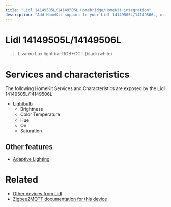 ```yaml
---
title: "Lidl 14149505L/14149506L Homebridge/HomeKit integration"
description: "Add HomeKit support to your Lidl 14149505L/14149506L, using Homebridge, Zigbee2MQTT and homebridge-z2m."
---
```

<!---
This file has been GENERATED using src/docgen/docgen.ts
DO NOT EDIT THIS FILE MANUALLY!
-->
# Lidl 14149505L/14149506L
> Livarno Lux light bar RGB+CCT (black/white)


# Services and characteristics
The following HomeKit Services and Characteristics are exposed by
the Lidl 14149505L/14149506L

* [Lightbulb](../../light.md)
  * Brightness
  * Color Temperature
  * Hue
  * On
  * Saturation


## Other features
* [Adaptive Lighting](../../light.md)


# Related
* [Other devices from Lidl](../index.md#lidl)
* [Zigbee2MQTT documentation for this device](https://www.zigbee2mqtt.io/devices/14149505L_14149506L.html)